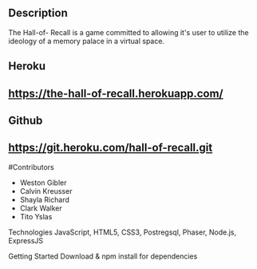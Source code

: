 ## Description 
The Hall-of- Recall is a game committed to allowing it's user to utilize the ideology of a memory palace in a virtual space. 

## Heroku
## https://the-hall-of-recall.herokuapp.com/

## Github
## https://git.heroku.com/hall-of-recall.git

#Contributors 

* Weston Gibler
* Calvin Kreusser
* Shayla Richard
* Clark Walker
* Tito Yslas 

Technologies 
JavaScript, HTML5, CSS3, Postregsql, Phaser, Node.js, ExpressJS

Getting Started 
Download & npm install for dependencies 
